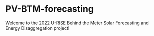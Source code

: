 # PV-BTM-forecasting
Welcome to the 2022 U-RISE Behind the Meter Solar Forecasting and Energy Disaggregation project!

